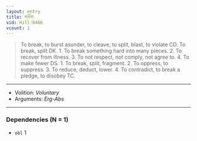 ```yaml
---
layout: entry
title: གཅོག་
vid: Hill:0466
vcount: 1
---
```

> To break, to burst asunder, to cleave, to split, blast, to violate CD\. To break, split DK\. 1\. To break something hard into many pieces\. 2\. To recover from illness\. 3\. To not respect, not comply, not agree to\. 4\. To make fewer DS\. 1\. To break, split, fragment\. 2\. To oppress, to suppress\. 3\. To reduce, deduct, lower\. 4\. To contradict, to break a pledge, to disobey TC\.

---
* Volition: _Voluntary_
* Arguments: _Erg-Abs_

---

### Dependencies (N = 1)
* `obl` 1
